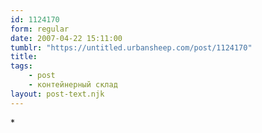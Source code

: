 ```yaml
---
id: 1124170
form: regular
date: 2007-04-22 15:11:00
tumblr: "https://untitled.urbansheep.com/post/1124170"
title:
tags:
    - post
    - контейнерный склад
layout: post-text.njk
---
```


<p>*</p>

